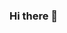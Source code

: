 ### Hi there 👋

<!--
**echobash/echobash** is a ✨ _special_ ✨ repository because its `README.md` (this file) appears on your GitHub profile.

Here are some ideas to get you started:

- 🔭 I’m currently working on cryptography,network security and web security...
- 🌱 I’m currently learning Cybersecurity and Python...
- 👯 I’m looking to collaborate on any Network Automation Projects...
- 🤔 I’m looking for help with ...
- 💬 Ask me about Cryptography...
- 📫 How to reach me: ...
- 😄 Pronouns: ...
- ⚡ Fun fact: ...
-->
